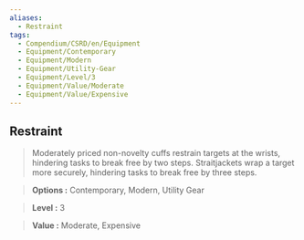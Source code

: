 ```yaml
---
aliases:
  - Restraint
tags:
  - Compendium/CSRD/en/Equipment
  - Equipment/Contemporary
  - Equipment/Modern
  - Equipment/Utility-Gear
  - Equipment/Level/3
  - Equipment/Value/Moderate
  - Equipment/Value/Expensive
---
```

    
      
## Restraint      
      
>Moderately priced non-novelty cuffs restrain targets at the wrists, hindering tasks to break free by two steps. Straitjackets wrap a target more securely, hindering tasks to break free by three steps.      
> **Options :** Contemporary, Modern, Utility Gear      
> **Level :** 3      
> **Value :** Moderate, Expensive